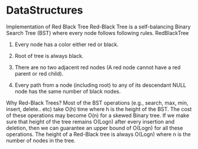 # DataStructures
Implementation of Red Black Tree
Red-Black Tree is a self-balancing Binary Search Tree (BST) where every node follows following rules.
RedBlackTree
1) Every node has a color either red or black.

2) Root of tree is always black.

3) There are no two adjacent red nodes (A red node cannot have a red parent or red child).

4) Every path from a node (including root) to any of its descendant NULL node has the same number of black nodes.

Why Red-Black Trees?
Most of the BST operations (e.g., search, max, min, insert, delete.. etc) take O(h) time where h is the height of the BST.
The cost of these operations may become O(n) for a skewed Binary tree. If we make sure that height of the tree remains O(Logn)
after every insertion and deletion, then we can guarantee an upper bound of O(Logn) for all these operations. 
The height of a Red-Black tree is always O(Logn) where n is the number of nodes in the tree.

<a href =https://www.geeksforgeeks.org/wp-content/uploads/RedBlackTree.png />
